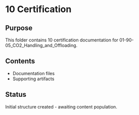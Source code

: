 # 10 Certification

## Purpose
This folder contains 10 certification documentation for 01-90-05_CO2_Handling_and_Offloading.

## Contents
- Documentation files
- Supporting artifacts

## Status
Initial structure created - awaiting content population.
